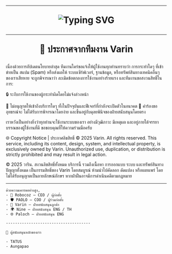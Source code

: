 <h1 align="center">

----------------------------------------
<p align="center">
  <img src="https://readme-typing-svg.herokuapp.com?font=Fira+Code&weight=600&size=22&pause=1000&color=FFA500&center=true&vCenter=true&width=600&lines="🧡;Coming soon autonex security" alt="Typing SVG" />
</p>

----------------------------------------

📢 ประกาศจากทีมงาน Varin
</h1>
เนื่องด้วยการอัปเดตนโยบายล่าสุด ทีมงานใคร่ขอแจ้งให้ผู้ใช้งานทุกท่านทราบว่า การกระทำใดๆ ที่เข้าข่ายเป็น สแปม (Spam) หรือส่งผลให้ ระบบเซิร์ฟเวอร์, ฐานข้อมูล, หรือทรัพย์สินทางเทคนิคอื่นๆ ของเราเสียหาย
จะถูกพิจารณาว่า ละเมิดข้อตกลงการใช้งานอย่างร้ายแรง และทีมงานขอสงวนสิทธิ์ในการ:

🔒 ระงับการใช้งานของผู้กระทำผิดโดยไม่แจ้งล่วงหน้า

🚫 ไม่อนุญาตให้เข้าถึงบริการใดๆ ทั้งในปัจจุบันและฟีเจอร์ที่กำลังจะเปิดตัวในอนาคต
📩 คำร้องขออุทธรณ์จะ ไม่ได้รับการพิจารณาโดยง่าย และขึ้นอยู่กับดุลยพินิจของฝ่ายสนับสนุนโดยตรง

เราหวังเป็นอย่างยิ่งว่าทุกท่านจะใช้งานระบบของเรา อย่างมีวุฒิภาวะ มีเหตุผล และอยู่ภายใต้จรรยาบรรณของผู้ใช้งานที่ดี
ขอขอบคุณที่ให้ความร่วมมือครับ

🌐 Copyright Notice | ประกาศลิขสิทธิ์
© 2025 Varin. All rights reserved.
This service, including its content, design, system, and intellectual property, is exclusively owned by Varin. Unauthorized use, duplication, or distribution is strictly prohibited and may result in legal action.

© 2025 วาริน. สงวนลิขสิทธิ์ทั้งหมด
บริการนี้ รวมถึงเนื้อหา การออกแบบ ระบบ และทรัพย์สินทางปัญญาทั้งหมด เป็นกรรมสิทธิ์ของ Varin โดยสมบูรณ์
ห้ามนำไปคัดลอก ดัดแปลง หรือเผยแพร่ โดยไม่ได้รับอนุญาตเป็นลายลักษณ์อักษร หากฝ่าฝืนอาจมีการดำเนินคดีตามกฎหมาย

-------------------------------------
```bash
ด้วยความเคารพอย่างสูง,
- 🤖 Robocoz — CEO / ผู้ก่อตั้ง
- 🛡️ PAOLO — COO / ผู้ร่วมก่อตั้ง
- 🔧 Varin — ฝ่ายสนับสนุนลูกค้า
- 🌍 Nine — ฝ่ายสนับสนุน ENG / TH
- 🌐 Paloch — ฝ่ายสนับสนุน ENG

-------------------------------------

🤝 ผู้สนับสนุนหลักของเรา

- TATUS
- Aungapao

